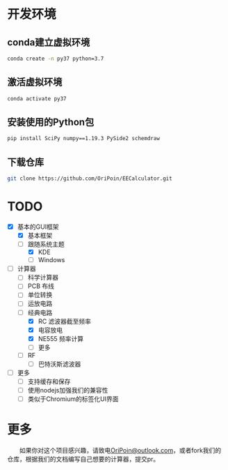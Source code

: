 # 开发环境

## conda建立虚拟环境

```bash
conda create -n py37 python=3.7
```

## 激活虚拟环境

```bash
conda activate py37
```

## 安装使用的Python包

```bash
pip install SciPy numpy==1.19.3 PySide2 schemdraw
```

## 下载仓库

```bash
git clone https://github.com/OriPoin/EECalculator.git
```

# TODO

- [X] 基本的GUI框架
  - [X] 基本框架
  - [ ] 跟随系统主题
    - [X] KDE
    - [ ] Windows
- [ ] 计算器
  - [ ] 科学计算器
  - [ ] PCB 布线
  - [ ] 单位转换
  - [ ] 运放电路
  - [ ] 经典电路
    - [X] RC 滤波器截至频率
    - [X] 电容放电
    - [X] NE555 频率计算
    - [ ] 更多
  - [ ] RF
    - [ ] 巴特沃斯滤波器
- [ ] 更多
  - [ ] 支持缓存和保存
  - [ ] 使用nodejs加强我们的兼容性
  - [ ] 类似于Chromium的标签化UI界面

# 更多

&emsp;&emsp;如果你对这个项目感兴趣，请致电[OriPoin@outlook.com](mailto:OriPoin@outlook.com)，或者fork我们的仓库，根据我们的文档编写自己想要的计算器，提交pr。

